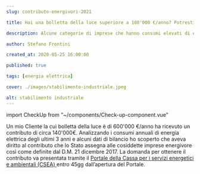 ```yaml
---
slug: contributo-energivori-2021

title: Hai una bolletta della luce superiore a 180'000 €/anno? Potresti aver diritto ad un contributo statale di decine di migliaia di euro

description: Alcune categorie di imprese che hanno consumi elevati di energia elettrica posso fare domanda per ottenere un contributo statale.

author: Stefano Frontini

created_at: 2020-05-25 16:00:00

published: true

tags: [energia elettrica]

cover: ./images/stabilimento-industriale.jpeg

alt: stabilimento industriale
---
```


import CheckUp from "~/components/Check-up-component.vue"

Un mio Cliente la cui bolletta della luce è di 600'000 €/anno ha ricevuto un contributo di circa 140'000€. Analizzando i consumi annuali di energia elettrica degli ultimi 3 anni e alcuni dati di bilancio ho scoperto che aveva diritto al contributo che lo Stato assegna alle cosiddette imprese energivore così come definite dal D.M. 21 dicembre 2017. La domanda per ottenere il contributo va presentata tramite il [Portale della Cassa per i servizi energetici e ambientali (CSEA) ](https://www.csea.it/) <span class="grassetto">entro 45gg dall’apertura del Portale</span>.

<CheckUp />
